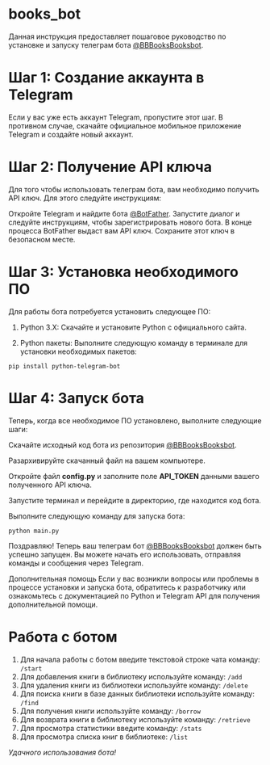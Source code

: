 # books_bot
Данная инструкция предоставляет пошаговое руководство по установке и запуску телеграм бота [@BBBooksBooksbot](https://xn--80affa3aj0al.xn--80asehdb/#@BBBooksBooksbot).

# Шаг 1: Создание аккаунта в Telegram
Если у вас уже есть аккаунт Telegram, пропустите этот шаг. В противном случае, скачайте официальное мобильное приложение Telegram и создайте новый аккаунт.

# Шаг 2: Получение API ключа
Для того чтобы использовать телеграм бота, вам необходимо получить API ключ. Для этого следуйте инструкциям:

Откройте Telegram и найдите бота [@BotFather](https://xn--80affa3aj0al.xn--80asehdb/#@BotFather).
Запустите диалог и следуйте инструкциям, чтобы зарегистрировать нового бота.
В конце процесса BotFather выдаст вам API ключ. Сохраните этот ключ в безопасном месте.

# Шаг 3: Установка необходимого ПО
Для работы бота потребуется установить следующее ПО:

1. Python 3.X: Скачайте и установите Python с официального сайта.

2. Python пакеты: Выполните следующую команду в терминале для установки необходимых пакетов:
```
pip install python-telegram-bot
```

# Шаг 4: Запуск бота

Теперь, когда все необходимое ПО установлено, выполните следующие шаги:

Скачайте исходный код бота из репозитория [@BBBooksBooksbot](https://xn--80affa3aj0al.xn--80asehdb/#@BBBooksBooksbot).

Разархивируйте скачанный файл на вашем компьютере.

Откройте файл __config.py__ и заполните поле __API_TOKEN__ данными вашего полученного API ключа.

Запустите терминал и перейдите в директорию, где находится код бота.

Выполните следующую команду для запуска бота:
```
python main.py
```
Поздравляю! Теперь ваш телеграм бот [@BBBooksBooksbot](https://xn--80affa3aj0al.xn--80asehdb/#@BBBooksBooksbot) должен быть успешно запущен. Вы можете начать его использовать, отправляя команды и сообщения через Telegram.

Дополнительная помощь
Если у вас возникли вопросы или проблемы в процессе установки и запуска бота, обратитесь к разработчику или ознакомьтесь с документацией по Python и Telegram API для получения дополнительной помощи.

# Работа с ботом

1. Для начала работы с ботом введите текстовой строке чата команду: ```/start```
2. Для добавления книги в библиотеку используйте команду: ```/add```
3. Для удаления книги из библиотеки используйте команду: ```/delete```
4. Для поиска книги в базе данных библиотеки используйте команду: ```/find```
5. Для получения книги используйте команду: ```/borrow```
6. Для возврата книги в библиотеку используйте команду: ```/retrieve```
7. Для просмотра статистики введите команду: ```/stats```
8. Для просмотра списка книг в библиотеке: ```/list```

_Удачного использования бота!_
